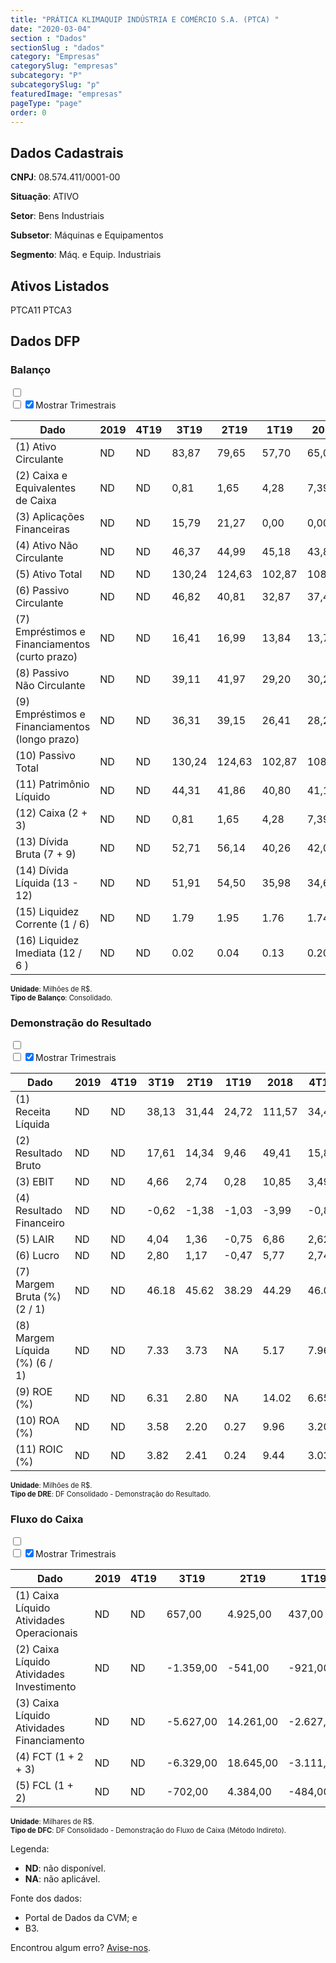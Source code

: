 ```yaml
---  
title: "PRÁTICA KLIMAQUIP INDÚSTRIA E COMÉRCIO S.A. (PTCA) "  
date: "2020-03-04"  
section : "Dados"  
sectionSlug : "dados"  
category: "Empresas"  
categorySlug: "empresas"  
subcategory: "P"  
subcategorySlug: "p"  
featuredImage: "empresas"  
pageType: "page"  
order: 0  
---
```



## Dados Cadastrais


**CNPJ**: 08.574.411/0001-00

**Situação**: ATIVO

**Setor**: Bens Industriais

**Subsetor**: Máquinas e Equipamentos

**Segmento**: Máq. e Equip. Industriais


## Ativos Listados


PTCA11 PTCA3 


## Dados DFP

### Balanço
  
<input type='checkbox' class='toggleCommand' id='toggleBalanco' name='toggleBalanco'>  
<div class='filter-group-balanco'>  
<div class='check_button_balanco'>  
<label for='toggleBalanco'>  
<input type='checkbox' data-filter-col='trimBalanco'><input type='checkbox' data-filter-col='trimBalanco' checked><span>Mostrar Trimestrais</span>  
</label>  
</div>  
</div>  
<div class='overflow balancoTableWrapper'>  
<table class='balancoTable'>  
<thead>  
<tr>  
<th class='dataHeader fixedLeftColumn'>Dado</th>  
<th>2019</th>  
<th class='trimHeader' data-col='trimBalanco'>4T19</th>  
<th class='trimHeader' data-col='trimBalanco'>3T19</th>  
<th class='trimHeader' data-col='trimBalanco'>2T19</th>  
<th class='trimHeader' data-col='trimBalanco'>1T19</th>  
<th>2018</th>  
<th class='trimHeader' data-col='trimBalanco'>4T18</th>  
<th class='trimHeader' data-col='trimBalanco'>3T18</th>  
<th class='trimHeader' data-col='trimBalanco'>2T18</th>  
<th class='trimHeader' data-col='trimBalanco'>1T18</th>  
<th>2017</th>  
<th class='trimHeader' data-col='trimBalanco'>4T17</th>  
<th class='trimHeader' data-col='trimBalanco'>3T17</th>  
<th class='trimHeader' data-col='trimBalanco'>2T17</th>  
<th class='trimHeader' data-col='trimBalanco'>1T17</th>  
</tr>  
</thead>  
<tbody>  
<tr>  
<td class='leftAlignCell rowDescription fixedLeftColumn'>(1) Ativo Circulante</td>  
<td>ND</td>  
<td data-col='trimBalanco' class='trimData'>ND</td>  
<td data-col='trimBalanco' class='trimData'>83,87</td>  
<td data-col='trimBalanco' class='trimData'>79,65</td>  
<td data-col='trimBalanco' class='trimData'>57,70</td>  
<td>65,05</td>  
<td data-col='trimBalanco' class='trimData'>65,05</td>  
<td data-col='trimBalanco' class='trimData'>71,08</td>  
<td data-col='trimBalanco' class='trimData'>58,17</td>  
<td data-col='trimBalanco' class='trimData'>54,40</td>  
<td>50,32</td>  
<td data-col='trimBalanco' class='trimData'>50,32</td>  
<td data-col='trimBalanco' class='trimData'>50,32</td>  
<td data-col='trimBalanco' class='trimData'>50,32</td>  
<td data-col='trimBalanco' class='trimData'>50,32</td>  
</tr>  
<tr>  
<td class='leftAlignCell rowDescription fixedLeftColumn'>(2) Caixa e Equivalentes de Caixa</td>  
<td>ND</td>  
<td data-col='trimBalanco' class='trimData'>ND</td>  
<td data-col='trimBalanco' class='trimData'>0,81</td>  
<td data-col='trimBalanco' class='trimData'>1,65</td>  
<td data-col='trimBalanco' class='trimData'>4,28</td>  
<td>7,39</td>  
<td data-col='trimBalanco' class='trimData'>7,39</td>  
<td data-col='trimBalanco' class='trimData'>15,65</td>  
<td data-col='trimBalanco' class='trimData'>11,86</td>  
<td data-col='trimBalanco' class='trimData'>9,93</td>  
<td>4,12</td>  
<td data-col='trimBalanco' class='trimData'>4,12</td>  
<td data-col='trimBalanco' class='trimData'>4,12</td>  
<td data-col='trimBalanco' class='trimData'>4,12</td>  
<td data-col='trimBalanco' class='trimData'>4,12</td>  
</tr>  
<tr>  
<td class='leftAlignCell rowDescription fixedLeftColumn'>(3) Aplicações Financeiras</td>  
<td>ND</td>  
<td data-col='trimBalanco' class='trimData'>ND</td>  
<td data-col='trimBalanco' class='trimData'>15,79</td>  
<td data-col='trimBalanco' class='trimData'>21,27</td>  
<td data-col='trimBalanco' class='trimData'>0,00</td>  
<td>0,00</td>  
<td data-col='trimBalanco' class='trimData'>0,00</td>  
<td data-col='trimBalanco' class='trimData'>0,00</td>  
<td data-col='trimBalanco' class='trimData'>0,00</td>  
<td data-col='trimBalanco' class='trimData'>0,00</td>  
<td>0,00</td>  
<td data-col='trimBalanco' class='trimData'>0,00</td>  
<td data-col='trimBalanco' class='trimData'>0,00</td>  
<td data-col='trimBalanco' class='trimData'>0,00</td>  
<td data-col='trimBalanco' class='trimData'>0,00</td>  
</tr>  
<tr>  
<td class='leftAlignCell rowDescription fixedLeftColumn'>(4) Ativo Não Circulante</td>  
<td>ND</td>  
<td data-col='trimBalanco' class='trimData'>ND</td>  
<td data-col='trimBalanco' class='trimData'>46,37</td>  
<td data-col='trimBalanco' class='trimData'>44,99</td>  
<td data-col='trimBalanco' class='trimData'>45,18</td>  
<td>43,88</td>  
<td data-col='trimBalanco' class='trimData'>43,88</td>  
<td data-col='trimBalanco' class='trimData'>43,08</td>  
<td data-col='trimBalanco' class='trimData'>42,48</td>  
<td data-col='trimBalanco' class='trimData'>42,12</td>  
<td>42,73</td>  
<td data-col='trimBalanco' class='trimData'>42,73</td>  
<td data-col='trimBalanco' class='trimData'>42,73</td>  
<td data-col='trimBalanco' class='trimData'>42,73</td>  
<td data-col='trimBalanco' class='trimData'>42,73</td>  
</tr>  
<tr>  
<td class='leftAlignCell rowDescription fixedLeftColumn'>(5) Ativo Total</td>  
<td>ND</td>  
<td data-col='trimBalanco' class='trimData'>ND</td>  
<td data-col='trimBalanco' class='trimData'>130,24</td>  
<td data-col='trimBalanco' class='trimData'>124,63</td>  
<td data-col='trimBalanco' class='trimData'>102,87</td>  
<td>108,92</td>  
<td data-col='trimBalanco' class='trimData'>108,92</td>  
<td data-col='trimBalanco' class='trimData'>114,16</td>  
<td data-col='trimBalanco' class='trimData'>100,65</td>  
<td data-col='trimBalanco' class='trimData'>96,52</td>  
<td>93,04</td>  
<td data-col='trimBalanco' class='trimData'>93,04</td>  
<td data-col='trimBalanco' class='trimData'>93,04</td>  
<td data-col='trimBalanco' class='trimData'>93,04</td>  
<td data-col='trimBalanco' class='trimData'>93,04</td>  
</tr>  
<tr>  
<td class='leftAlignCell rowDescription fixedLeftColumn'>(6) Passivo Circulante</td>  
<td>ND</td>  
<td data-col='trimBalanco' class='trimData'>ND</td>  
<td data-col='trimBalanco' class='trimData'>46,82</td>  
<td data-col='trimBalanco' class='trimData'>40,81</td>  
<td data-col='trimBalanco' class='trimData'>32,87</td>  
<td>37,46</td>  
<td data-col='trimBalanco' class='trimData'>37,46</td>  
<td data-col='trimBalanco' class='trimData'>42,29</td>  
<td data-col='trimBalanco' class='trimData'>36,27</td>  
<td data-col='trimBalanco' class='trimData'>32,09</td>  
<td>36,59</td>  
<td data-col='trimBalanco' class='trimData'>36,59</td>  
<td data-col='trimBalanco' class='trimData'>36,59</td>  
<td data-col='trimBalanco' class='trimData'>36,59</td>  
<td data-col='trimBalanco' class='trimData'>36,59</td>  
</tr>  
<tr>  
<td class='leftAlignCell rowDescription fixedLeftColumn'>(7) Empréstimos e Financiamentos (curto prazo)</td>  
<td>ND</td>  
<td data-col='trimBalanco' class='trimData'>ND</td>  
<td data-col='trimBalanco' class='trimData'>16,41</td>  
<td data-col='trimBalanco' class='trimData'>16,99</td>  
<td data-col='trimBalanco' class='trimData'>13,84</td>  
<td>13,77</td>  
<td data-col='trimBalanco' class='trimData'>13,77</td>  
<td data-col='trimBalanco' class='trimData'>17,06</td>  
<td data-col='trimBalanco' class='trimData'>17,43</td>  
<td data-col='trimBalanco' class='trimData'>13,68</td>  
<td>13,27</td>  
<td data-col='trimBalanco' class='trimData'>13,27</td>  
<td data-col='trimBalanco' class='trimData'>13,27</td>  
<td data-col='trimBalanco' class='trimData'>13,27</td>  
<td data-col='trimBalanco' class='trimData'>13,27</td>  
</tr>  
<tr>  
<td class='leftAlignCell rowDescription fixedLeftColumn'>(8) Passivo Não Circulante</td>  
<td>ND</td>  
<td data-col='trimBalanco' class='trimData'>ND</td>  
<td data-col='trimBalanco' class='trimData'>39,11</td>  
<td data-col='trimBalanco' class='trimData'>41,97</td>  
<td data-col='trimBalanco' class='trimData'>29,20</td>  
<td>30,28</td>  
<td data-col='trimBalanco' class='trimData'>30,28</td>  
<td data-col='trimBalanco' class='trimData'>32,11</td>  
<td data-col='trimBalanco' class='trimData'>17,58</td>  
<td data-col='trimBalanco' class='trimData'>17,60</td>  
<td>10,86</td>  
<td data-col='trimBalanco' class='trimData'>10,86</td>  
<td data-col='trimBalanco' class='trimData'>10,86</td>  
<td data-col='trimBalanco' class='trimData'>10,86</td>  
<td data-col='trimBalanco' class='trimData'>10,86</td>  
</tr>  
<tr>  
<td class='leftAlignCell rowDescription fixedLeftColumn'>(9) Empréstimos e Financiamentos (longo prazo)</td>  
<td>ND</td>  
<td data-col='trimBalanco' class='trimData'>ND</td>  
<td data-col='trimBalanco' class='trimData'>36,31</td>  
<td data-col='trimBalanco' class='trimData'>39,15</td>  
<td data-col='trimBalanco' class='trimData'>26,41</td>  
<td>28,29</td>  
<td data-col='trimBalanco' class='trimData'>28,29</td>  
<td data-col='trimBalanco' class='trimData'>30,15</td>  
<td data-col='trimBalanco' class='trimData'>15,70</td>  
<td data-col='trimBalanco' class='trimData'>15,77</td>  
<td>8,90</td>  
<td data-col='trimBalanco' class='trimData'>8,90</td>  
<td data-col='trimBalanco' class='trimData'>8,90</td>  
<td data-col='trimBalanco' class='trimData'>8,90</td>  
<td data-col='trimBalanco' class='trimData'>8,90</td>  
</tr>  
<tr>  
<td class='leftAlignCell rowDescription fixedLeftColumn'>(10) Passivo Total</td>  
<td>ND</td>  
<td data-col='trimBalanco' class='trimData'>ND</td>  
<td data-col='trimBalanco' class='trimData'>130,24</td>  
<td data-col='trimBalanco' class='trimData'>124,63</td>  
<td data-col='trimBalanco' class='trimData'>102,87</td>  
<td>108,92</td>  
<td data-col='trimBalanco' class='trimData'>108,92</td>  
<td data-col='trimBalanco' class='trimData'>114,16</td>  
<td data-col='trimBalanco' class='trimData'>100,65</td>  
<td data-col='trimBalanco' class='trimData'>96,52</td>  
<td>93,04</td>  
<td data-col='trimBalanco' class='trimData'>93,04</td>  
<td data-col='trimBalanco' class='trimData'>93,04</td>  
<td data-col='trimBalanco' class='trimData'>93,04</td>  
<td data-col='trimBalanco' class='trimData'>93,04</td>  
</tr>  
<tr>  
<td class='leftAlignCell rowDescription fixedLeftColumn'>(11) Patrimônio Líquido</td>  
<td>ND</td>  
<td data-col='trimBalanco' class='trimData'>ND</td>  
<td data-col='trimBalanco' class='trimData'>44,31</td>  
<td data-col='trimBalanco' class='trimData'>41,86</td>  
<td data-col='trimBalanco' class='trimData'>40,80</td>  
<td>41,18</td>  
<td data-col='trimBalanco' class='trimData'>41,18</td>  
<td data-col='trimBalanco' class='trimData'>39,76</td>  
<td data-col='trimBalanco' class='trimData'>46,80</td>  
<td data-col='trimBalanco' class='trimData'>46,83</td>  
<td>45,60</td>  
<td data-col='trimBalanco' class='trimData'>45,60</td>  
<td data-col='trimBalanco' class='trimData'>45,60</td>  
<td data-col='trimBalanco' class='trimData'>45,60</td>  
<td data-col='trimBalanco' class='trimData'>45,60</td>  
</tr>  
<tr>  
<td class='leftAlignCell rowDescription fixedLeftColumn'>(12) Caixa (2 + 3)</td>  
<td>ND</td>  
<td data-col='trimBalanco' class='trimData'>ND</td>  
<td class='positiveNumber trimData' data-col='trimBalanco'>0,81</td>  
<td class='positiveNumber trimData' data-col='trimBalanco'>1,65</td>  
<td class='positiveNumber trimData' data-col='trimBalanco'>4,28</td>  
<td class='positiveNumber'>7,39</td>  
<td class='positiveNumber trimData' data-col='trimBalanco'>7,39</td>  
<td class='positiveNumber trimData' data-col='trimBalanco'>15,65</td>  
<td class='positiveNumber trimData' data-col='trimBalanco'>11,86</td>  
<td class='positiveNumber trimData' data-col='trimBalanco'>9,93</td>  
<td class='positiveNumber'>4,12</td>  
<td class='positiveNumber trimData' data-col='trimBalanco'>4,12</td>  
<td class='positiveNumber trimData' data-col='trimBalanco'>4,12</td>  
<td class='positiveNumber trimData' data-col='trimBalanco'>4,12</td>  
<td class='positiveNumber trimData' data-col='trimBalanco'>4,12</td>  
</tr>  
<tr>  
<td class='leftAlignCell rowDescription fixedLeftColumn'>(13) Dívida Bruta (7 + 9)</td>  
<td>ND</td>  
<td data-col='trimBalanco' class='trimData'>ND</td>  
<td class='negativeNumber trimData' data-col='trimBalanco'>52,71</td>  
<td class='negativeNumber trimData' data-col='trimBalanco'>56,14</td>  
<td class='negativeNumber trimData' data-col='trimBalanco'>40,26</td>  
<td class='negativeNumber'>42,06</td>  
<td class='negativeNumber trimData' data-col='trimBalanco'>42,06</td>  
<td class='negativeNumber trimData' data-col='trimBalanco'>47,22</td>  
<td class='negativeNumber trimData' data-col='trimBalanco'>33,13</td>  
<td class='negativeNumber trimData' data-col='trimBalanco'>29,45</td>  
<td class='negativeNumber'>22,17</td>  
<td class='negativeNumber trimData' data-col='trimBalanco'>22,17</td>  
<td class='negativeNumber trimData' data-col='trimBalanco'>22,17</td>  
<td class='negativeNumber trimData' data-col='trimBalanco'>22,17</td>  
<td class='negativeNumber trimData' data-col='trimBalanco'>22,17</td>  
</tr>  
<tr>  
<td class='leftAlignCell rowDescription fixedLeftColumn'>(14) Dívida Líquida  (13 - 12)</td>  
<td>ND</td>  
<td data-col='trimBalanco' class='trimData'>ND</td>  
<td class='negativeNumber trimData' data-col='trimBalanco'>51,91</td>  
<td class='negativeNumber trimData' data-col='trimBalanco'>54,50</td>  
<td class='negativeNumber trimData' data-col='trimBalanco'>35,98</td>  
<td class='negativeNumber'>34,67</td>  
<td class='negativeNumber trimData' data-col='trimBalanco'>34,67</td>  
<td class='negativeNumber trimData' data-col='trimBalanco'>31,57</td>  
<td class='negativeNumber trimData' data-col='trimBalanco'>21,28</td>  
<td class='negativeNumber trimData' data-col='trimBalanco'>19,52</td>  
<td class='negativeNumber'>18,05</td>  
<td class='negativeNumber trimData' data-col='trimBalanco'>18,05</td>  
<td class='negativeNumber trimData' data-col='trimBalanco'>18,05</td>  
<td class='negativeNumber trimData' data-col='trimBalanco'>18,05</td>  
<td class='negativeNumber trimData' data-col='trimBalanco'>18,05</td>  
</tr>  
<tr>  
<td class='leftAlignCell rowDescription fixedLeftColumn'>(15) Liquidez Corrente (1 / 6)</td>  
<td>ND</td>  
<td data-col='trimBalanco' class='trimData'>ND</td>  
<td data-col='trimBalanco' class='trimData'>1.79</td>  
<td data-col='trimBalanco' class='trimData'>1.95</td>  
<td data-col='trimBalanco' class='trimData'>1.76</td>  
<td>1.74</td>  
<td data-col='trimBalanco' class='trimData'>1.74</td>  
<td data-col='trimBalanco' class='trimData'>1.68</td>  
<td data-col='trimBalanco' class='trimData'>1.60</td>  
<td data-col='trimBalanco' class='trimData'>1.70</td>  
<td>1.38</td>  
<td data-col='trimBalanco' class='trimData'>1.38</td>  
<td data-col='trimBalanco' class='trimData'>1.38</td>  
<td data-col='trimBalanco' class='trimData'>1.38</td>  
<td data-col='trimBalanco' class='trimData'>1.38</td>  
</tr>  
<tr>  
<td class='leftAlignCell rowDescription fixedLeftColumn'>(16) Liquidez Imediata  (12 / 6 )</td>  
<td>ND</td>  
<td data-col='trimBalanco' class='trimData'>ND</td>  
<td data-col='trimBalanco' class='trimData'>0.02</td>  
<td data-col='trimBalanco' class='trimData'>0.04</td>  
<td data-col='trimBalanco' class='trimData'>0.13</td>  
<td>0.20</td>  
<td data-col='trimBalanco' class='trimData'>0.20</td>  
<td data-col='trimBalanco' class='trimData'>0.37</td>  
<td data-col='trimBalanco' class='trimData'>0.33</td>  
<td data-col='trimBalanco' class='trimData'>0.31</td>  
<td>0.11</td>  
<td data-col='trimBalanco' class='trimData'>0.11</td>  
<td data-col='trimBalanco' class='trimData'>0.11</td>  
<td data-col='trimBalanco' class='trimData'>0.11</td>  
<td data-col='trimBalanco' class='trimData'>0.11</td>  
</tr>  
</tbody>  
</table>  
</div>  
<p style='font-size:0.7rem; margin:0px;'><strong>Unidade</strong>: Milhões de R$.</p>  
<p style='font-size:0.7rem; margin:0px;'><strong>Tipo de Balanço</strong>: Consolidado.</p>


### Demonstração do Resultado
  
<input type='checkbox' class='toggleCommand' id='toggleDRE' name='toggleDRE'>  
<div class='filter-group-dre'>  
<div class='check_button_dre'>  
<label for='toggleDRE'>  
<input type='checkbox' data-filter-col='trimDRE'><input type='checkbox' data-filter-col='trimDRE' checked><span>Mostrar Trimestrais</span>  
</label>  
</div>  
</div>  
<div class='overflow balancoTableWrapper'>  
<table class='balancoTable'>  
<thead>  
<tr>  
<th class='dataHeader fixedLeftColumn'>Dado</th>  
<th>2019</th>  
<th class='trimHeader' data-col='trimDRE'>4T19</th>  
<th class='trimHeader' data-col='trimDRE'>3T19</th>  
<th class='trimHeader' data-col='trimDRE'>2T19</th>  
<th class='trimHeader' data-col='trimDRE'>1T19</th>  
<th>2018</th>  
<th class='trimHeader' data-col='trimDRE'>4T18</th>  
<th class='trimHeader' data-col='trimDRE'>3T18</th>  
<th class='trimHeader' data-col='trimDRE'>2T18</th>  
<th class='trimHeader' data-col='trimDRE'>1T18</th>  
<th>2017</th>  
<th class='trimHeader' data-col='trimDRE'>4T17</th>  
<th class='trimHeader' data-col='trimDRE'>3T17</th>  
<th class='trimHeader' data-col='trimDRE'>2T17</th>  
<th class='trimHeader' data-col='trimDRE'>1T17</th>  
<th>2016</th>  
<th class='trimHeader' data-col='trimDRE'>4T16</th>  
<th class='trimHeader' data-col='trimDRE'>3T16</th>  
<th class='trimHeader' data-col='trimDRE'>2T16</th>  
<th class='trimHeader' data-col='trimDRE'>1T16</th>  
</tr>  
</thead>  
<tbody>  
<tr>  
<td class='leftAlignCell rowDescription fixedLeftColumn'>(1) Receita Líquida</td>  
<td>ND</td>  
<td data-col='trimDRE' class='trimData'>ND</td>  
<td data-col='trimDRE' class='trimData' >38,13</td>  
<td data-col='trimDRE' class='trimData' >31,44</td>  
<td data-col='trimDRE' class='trimData' >24,72</td>  
<td>111,57</td>  
<td data-col='trimDRE' class='trimData' >34,41</td>  
<td data-col='trimDRE' class='trimData' >31,67</td>  
<td data-col='trimDRE' class='trimData' >23,70</td>  
<td data-col='trimDRE' class='trimData' >21,80</td>  
<td>95,64</td>  
<td data-col='trimDRE' class='trimData' >30,22</td>  
<td data-col='trimDRE' class='trimData' >28,66</td>  
<td data-col='trimDRE' class='trimData' >19,95</td>  
<td data-col='trimDRE' class='trimData' >16,82</td>  
<td>58,30</td>  
<td data-col='trimDRE' class='trimData' >58,30</td>  
<td data-col='trimDRE' class='trimData'>ND</td>  
<td data-col='trimDRE' class='trimData'>ND</td>  
<td data-col='trimDRE' class='trimData'>ND</td>  
</tr>  
<tr>  
<td class='leftAlignCell rowDescription fixedLeftColumn'>(2) Resultado Bruto</td>  
<td>ND</td>  
<td data-col='trimDRE' class='trimData'>ND</td>  
<td data-col='trimDRE' class='trimData positiveNumberGreen' >17,61</td>  
<td data-col='trimDRE' class='trimData positiveNumberGreen' >14,34</td>  
<td data-col='trimDRE' class='trimData positiveNumberGreen' >9,46</td>  
<td class='positiveNumberGreen'>49,41</td>  
<td data-col='trimDRE' class='trimData positiveNumberGreen' >15,83</td>  
<td data-col='trimDRE' class='trimData positiveNumberGreen' >13,26</td>  
<td data-col='trimDRE' class='trimData positiveNumberGreen' >10,24</td>  
<td data-col='trimDRE' class='trimData positiveNumberGreen' >10,08</td>  
<td class='positiveNumberGreen'>44,70</td>  
<td data-col='trimDRE' class='trimData positiveNumberGreen' >14,80</td>  
<td data-col='trimDRE' class='trimData positiveNumberGreen' >14,16</td>  
<td data-col='trimDRE' class='trimData positiveNumberGreen' >8,61</td>  
<td data-col='trimDRE' class='trimData positiveNumberGreen' >7,14</td>  
<td class='positiveNumberGreen'>27,20</td>  
<td data-col='trimDRE' class='trimData positiveNumberGreen' >27,20</td>  
<td data-col='trimDRE' class='trimData'>ND</td>  
<td data-col='trimDRE' class='trimData'>ND</td>  
<td data-col='trimDRE' class='trimData'>ND</td>  
</tr>  
<tr>  
<td class='leftAlignCell rowDescription fixedLeftColumn'>(3) EBIT</td>  
<td>ND</td>  
<td data-col='trimDRE' class='trimData'>ND</td>  
<td data-col='trimDRE' class='trimData positiveNumberGreen' >4,66</td>  
<td data-col='trimDRE' class='trimData positiveNumberGreen' >2,74</td>  
<td data-col='trimDRE' class='trimData positiveNumberGreen' >0,28</td>  
<td class='positiveNumberGreen'>10,85</td>  
<td data-col='trimDRE' class='trimData positiveNumberGreen' >3,49</td>  
<td data-col='trimDRE' class='trimData positiveNumberGreen' >3,69</td>  
<td data-col='trimDRE' class='trimData positiveNumberGreen' >1,41</td>  
<td data-col='trimDRE' class='trimData positiveNumberGreen' >2,26</td>  
<td class='positiveNumberGreen'>13,10</td>  
<td data-col='trimDRE' class='trimData positiveNumberGreen' >4,56</td>  
<td data-col='trimDRE' class='trimData positiveNumberGreen' >6,04</td>  
<td data-col='trimDRE' class='trimData positiveNumberGreen' >1,40</td>  
<td data-col='trimDRE' class='trimData positiveNumberGreen' >1,10</td>  
<td class='positiveNumberGreen'>8,26</td>  
<td data-col='trimDRE' class='trimData positiveNumberGreen' >8,26</td>  
<td data-col='trimDRE' class='trimData'>ND</td>  
<td data-col='trimDRE' class='trimData'>ND</td>  
<td data-col='trimDRE' class='trimData'>ND</td>  
</tr>  
<tr>  
<td class='leftAlignCell rowDescription fixedLeftColumn'>(4) Resultado Financeiro</td>  
<td>ND</td>  
<td data-col='trimDRE' class='trimData'>ND</td>  
<td data-col='trimDRE' class='trimData negativeNumber' >-0,62</td>  
<td data-col='trimDRE' class='trimData negativeNumber' >-1,38</td>  
<td data-col='trimDRE' class='trimData negativeNumber' >-1,03</td>  
<td class='negativeNumber'>-3,99</td>  
<td data-col='trimDRE' class='trimData negativeNumber' >-0,86</td>  
<td data-col='trimDRE' class='trimData negativeNumber' >-1,45</td>  
<td data-col='trimDRE' class='trimData negativeNumber' >-0,98</td>  
<td data-col='trimDRE' class='trimData negativeNumber' >-0,70</td>  
<td class='negativeNumber'>-2,58</td>  
<td data-col='trimDRE' class='trimData negativeNumber' >-0,71</td>  
<td data-col='trimDRE' class='trimData negativeNumber' >-0,73</td>  
<td data-col='trimDRE' class='trimData negativeNumber' >-0,57</td>  
<td data-col='trimDRE' class='trimData negativeNumber' >-0,58</td>  
<td class='negativeNumber'>-1,78</td>  
<td data-col='trimDRE' class='trimData negativeNumber' >-1,78</td>  
<td data-col='trimDRE' class='trimData'>ND</td>  
<td data-col='trimDRE' class='trimData'>ND</td>  
<td data-col='trimDRE' class='trimData'>ND</td>  
</tr>  
<tr>  
<td class='leftAlignCell rowDescription fixedLeftColumn'>(5) LAIR</td>  
<td>ND</td>  
<td data-col='trimDRE' class='trimData'>ND</td>  
<td data-col='trimDRE' class='trimData positiveNumberGreen' >4,04</td>  
<td data-col='trimDRE' class='trimData positiveNumberGreen' >1,36</td>  
<td data-col='trimDRE' class='trimData negativeNumber' >-0,75</td>  
<td class='positiveNumberGreen'>6,86</td>  
<td data-col='trimDRE' class='trimData positiveNumberGreen' >2,62</td>  
<td data-col='trimDRE' class='trimData positiveNumberGreen' >2,24</td>  
<td data-col='trimDRE' class='trimData positiveNumberGreen' >0,43</td>  
<td data-col='trimDRE' class='trimData positiveNumberGreen' >1,56</td>  
<td class='positiveNumberGreen'>10,52</td>  
<td data-col='trimDRE' class='trimData positiveNumberGreen' >3,85</td>  
<td data-col='trimDRE' class='trimData positiveNumberGreen' >5,31</td>  
<td data-col='trimDRE' class='trimData positiveNumberGreen' >0,83</td>  
<td data-col='trimDRE' class='trimData positiveNumberGreen' >0,52</td>  
<td class='positiveNumberGreen'>6,48</td>  
<td data-col='trimDRE' class='trimData positiveNumberGreen' >6,48</td>  
<td data-col='trimDRE' class='trimData'>ND</td>  
<td data-col='trimDRE' class='trimData'>ND</td>  
<td data-col='trimDRE' class='trimData'>ND</td>  
</tr>  
<tr>  
<td class='leftAlignCell rowDescription fixedLeftColumn'>(6) Lucro</td>  
<td>ND</td>  
<td data-col='trimDRE' class='trimData'>ND</td>  
<td data-col='trimDRE' class='trimData positiveNumberGreen' >2,80</td>  
<td data-col='trimDRE' class='trimData positiveNumberGreen' >1,17</td>  
<td data-col='trimDRE' class='trimData negativeNumber' >-0,47</td>  
<td class='positiveNumberGreen'>5,77</td>  
<td data-col='trimDRE' class='trimData positiveNumberGreen' >2,74</td>  
<td data-col='trimDRE' class='trimData positiveNumberGreen' >1,56</td>  
<td data-col='trimDRE' class='trimData positiveNumberGreen' >0,22</td>  
<td data-col='trimDRE' class='trimData positiveNumberGreen' >1,25</td>  
<td class='positiveNumberGreen'>7,55</td>  
<td data-col='trimDRE' class='trimData positiveNumberGreen' >2,72</td>  
<td data-col='trimDRE' class='trimData positiveNumberGreen' >3,53</td>  
<td data-col='trimDRE' class='trimData positiveNumberGreen' >0,86</td>  
<td data-col='trimDRE' class='trimData positiveNumberGreen' >0,44</td>  
<td class='positiveNumberGreen'>4,04</td>  
<td data-col='trimDRE' class='trimData positiveNumberGreen' >4,04</td>  
<td data-col='trimDRE' class='trimData'>ND</td>  
<td data-col='trimDRE' class='trimData'>ND</td>  
<td data-col='trimDRE' class='trimData'>ND</td>  
</tr>  
<tr>  
<td class='leftAlignCell rowDescription fixedLeftColumn'>(7) Margem Bruta (%) (2 / 1)</td>  
<td>ND</td>  
<td data-col='trimDRE' class='trimData'>ND</td>  
<td data-col='trimDRE' class='trimData'>46.18</td>  
<td data-col='trimDRE' class='trimData'>45.62</td>  
<td data-col='trimDRE' class='trimData'>38.29</td>  
<td>44.29</td>  
<td data-col='trimDRE' class='trimData'>46.01</td>  
<td data-col='trimDRE' class='trimData'>41.88</td>  
<td data-col='trimDRE' class='trimData'>43.21</td>  
<td data-col='trimDRE' class='trimData'>46.25</td>  
<td>46.74</td>  
<td data-col='trimDRE' class='trimData'>48.96</td>  
<td data-col='trimDRE' class='trimData'>49.40</td>  
<td data-col='trimDRE' class='trimData'>43.14</td>  
<td data-col='trimDRE' class='trimData'>42.46</td>  
<td>46.66</td>  
<td data-col='trimDRE' class='trimData'>46.66</td>  
<td data-col='trimDRE' class='trimData'>ND</td>  
<td data-col='trimDRE' class='trimData'>ND</td>  
<td data-col='trimDRE' class='trimData'>ND</td>  
</tr>  
<tr>  
<td class='leftAlignCell rowDescription fixedLeftColumn'>(8) Margem Líquida (%) (6 / 1)</td>  
<td>ND</td>  
<td data-col='trimDRE' class='trimData'>ND</td>  
<td data-col='trimDRE' class='trimData'>7.33</td>  
<td data-col='trimDRE' class='trimData'>3.73</td>  
<td data-col='trimDRE' class='trimData'>NA</td>  
<td>5.17</td>  
<td data-col='trimDRE' class='trimData'>7.96</td>  
<td data-col='trimDRE' class='trimData'>4.92</td>  
<td data-col='trimDRE' class='trimData'>0.94</td>  
<td data-col='trimDRE' class='trimData'>5.75</td>  
<td>7.90</td>  
<td data-col='trimDRE' class='trimData'>8.99</td>  
<td data-col='trimDRE' class='trimData'>12.33</td>  
<td data-col='trimDRE' class='trimData'>4.34</td>  
<td data-col='trimDRE' class='trimData'>2.60</td>  
<td>6.93</td>  
<td data-col='trimDRE' class='trimData'>6.93</td>  
<td data-col='trimDRE' class='trimData'>ND</td>  
<td data-col='trimDRE' class='trimData'>ND</td>  
<td data-col='trimDRE' class='trimData'>ND</td>  
</tr>  
<tr>  
<td class='leftAlignCell rowDescription fixedLeftColumn'>(9) ROE (%)</td>  
<td>ND</td>  
<td data-col='trimDRE' class='trimData'>ND</td>  
<td data-col='trimDRE' class='trimData'>6.31</td>  
<td data-col='trimDRE' class='trimData'>2.80</td>  
<td data-col='trimDRE' class='trimData'>NA</td>  
<td>14.02</td>  
<td data-col='trimDRE' class='trimData'>6.65</td>  
<td data-col='trimDRE' class='trimData'>3.92</td>  
<td data-col='trimDRE' class='trimData'>0.48</td>  
<td data-col='trimDRE' class='trimData'>2.68</td>  
<td>16.56</td>  
<td data-col='trimDRE' class='trimData'>5.96</td>  
<td data-col='trimDRE' class='trimData'>7.75</td>  
<td data-col='trimDRE' class='trimData'>1.90</td>  
<td data-col='trimDRE' class='trimData'>0.96</td>  
<td>ND</td>  
<td data-col='trimDRE' class='trimData'>ND</td>  
<td data-col='trimDRE' class='trimData'>ND</td>  
<td data-col='trimDRE' class='trimData'>ND</td>  
<td data-col='trimDRE' class='trimData'>ND</td>  
</tr>  
<tr>  
<td class='leftAlignCell rowDescription fixedLeftColumn'>(10) ROA (%)</td>  
<td>ND</td>  
<td data-col='trimDRE' class='trimData'>ND</td>  
<td data-col='trimDRE' class='trimData'>3.58</td>  
<td data-col='trimDRE' class='trimData'>2.20</td>  
<td data-col='trimDRE' class='trimData'>0.27</td>  
<td>9.96</td>  
<td data-col='trimDRE' class='trimData'>3.20</td>  
<td data-col='trimDRE' class='trimData'>3.23</td>  
<td data-col='trimDRE' class='trimData'>1.40</td>  
<td data-col='trimDRE' class='trimData'>2.34</td>  
<td>14.08</td>  
<td data-col='trimDRE' class='trimData'>4.90</td>  
<td data-col='trimDRE' class='trimData'>6.49</td>  
<td data-col='trimDRE' class='trimData'>1.50</td>  
<td data-col='trimDRE' class='trimData'>1.18</td>  
<td>ND</td>  
<td data-col='trimDRE' class='trimData'>ND</td>  
<td data-col='trimDRE' class='trimData'>ND</td>  
<td data-col='trimDRE' class='trimData'>ND</td>  
<td data-col='trimDRE' class='trimData'>ND</td>  
</tr>  
<tr>  
<td class='leftAlignCell rowDescription fixedLeftColumn'>(11) ROIC (%)</td>  
<td>ND</td>  
<td data-col='trimDRE' class='trimData'>ND</td>  
<td data-col='trimDRE' class='trimData'>3.82</td>  
<td data-col='trimDRE' class='trimData'>2.41</td>  
<td data-col='trimDRE' class='trimData'>0.24</td>  
<td>9.44</td>  
<td data-col='trimDRE' class='trimData'>3.03</td>  
<td data-col='trimDRE' class='trimData'>3.41</td>  
<td data-col='trimDRE' class='trimData'>1.37</td>  
<td data-col='trimDRE' class='trimData'>2.25</td>  
<td>13.59</td>  
<td data-col='trimDRE' class='trimData'>4.73</td>  
<td data-col='trimDRE' class='trimData'>6.26</td>  
<td data-col='trimDRE' class='trimData'>1.45</td>  
<td data-col='trimDRE' class='trimData'>1.14</td>  
<td>ND</td>  
<td data-col='trimDRE' class='trimData'>ND</td>  
<td data-col='trimDRE' class='trimData'>ND</td>  
<td data-col='trimDRE' class='trimData'>ND</td>  
<td data-col='trimDRE' class='trimData'>ND</td>  
</tr>  
</tbody>  
</table>  
</div>  
<p style='font-size:0.7rem; margin:0px;'><strong>Unidade</strong>: Milhões de R$.</p>  
<p style='font-size:0.7rem; margin:0px;'><strong>Tipo de DRE</strong>: DF Consolidado - Demonstração do Resultado.</p>


### Fluxo do Caixa
  
<input type='checkbox' class='toggleCommand' id='toggleDFC' name='toggleDFC'>  
<div class='filter-group-dfc'>  
<div class='check_button_dfc'>  
<label for='toggleDFC'>  
<input type='checkbox' data-filter-col='trimDFC'><input type='checkbox' data-filter-col='trimDFC' checked><span>Mostrar Trimestrais</span>  
</label>  
</div>  
</div>  
<div class='overflow balancoTableWrapper'>  
<table class='balancoTable'>  
<thead>  
<tr>  
<th class='dataHeader fixedLeftColumn'>Dado</th>  
<th>2019</th>  
<th class='trimHeader' data-col='trimDFC'>4T19</th>  
<th class='trimHeader' data-col='trimDFC'>3T19</th>  
<th class='trimHeader' data-col='trimDFC'>2T19</th>  
<th class='trimHeader' data-col='trimDFC'>1T19</th>  
<th>2018</th>  
<th class='trimHeader' data-col='trimDFC'>4T18</th>  
<th class='trimHeader' data-col='trimDFC'>3T18</th>  
<th class='trimHeader' data-col='trimDFC'>2T18</th>  
<th class='trimHeader' data-col='trimDFC'>1T18</th>  
<th>2017</th>  
<th class='trimHeader' data-col='trimDFC'>4T17</th>  
<th class='trimHeader' data-col='trimDFC'>3T17</th>  
<th class='trimHeader' data-col='trimDFC'>2T17</th>  
<th class='trimHeader' data-col='trimDFC'>1T17</th>  
<th>2016</th>  
<th class='trimHeader' data-col='trimDFC'>4T16</th>  
<th class='trimHeader' data-col='trimDFC'>3T16</th>  
<th class='trimHeader' data-col='trimDFC'>2T16</th>  
<th class='trimHeader' data-col='trimDFC'>1T16</th>  
</tr>  
</thead>  
<tbody>  
<tr>  
<td class='leftAlignCell rowDescription fixedLeftColumn'>(1) Caixa Líquido Atividades Operacionais</td>  
<td>ND</td>  
<td data-col='trimDFC' class='trimData'>ND</td>  
<td data-col='trimDFC' class='trimData' >657,00</td>  
<td data-col='trimDFC' class='trimData' >4.925,00</td>  
<td data-col='trimDFC' class='trimData' >437,00</td>  
<td>1.754,00</td>  
<td data-col='trimDFC' class='trimData' >-1.221,00</td>  
<td data-col='trimDFC' class='trimData' >1.354,00</td>  
<td data-col='trimDFC' class='trimData' >1.754,00</td>  
<td data-col='trimDFC' class='trimData' >-133,00</td>  
<td>5.167,00</td>  
<td data-col='trimDFC' class='trimData' >828,00</td>  
<td data-col='trimDFC' class='trimData' >2.446,00</td>  
<td data-col='trimDFC' class='trimData' >3.301,00</td>  
<td data-col='trimDFC' class='trimData' >-1.408,00</td>  
<td>9.916,00</td>  
<td data-col='trimDFC' class='trimData'>ND</td>  
<td data-col='trimDFC' class='trimData'>ND</td>  
<td data-col='trimDFC' class='trimData'>ND</td>  
<td data-col='trimDFC' class='trimData'>ND</td>  
</tr>  
<tr>  
<td class='leftAlignCell rowDescription fixedLeftColumn'>(2) Caixa Líquido Atividades Investimento</td>  
<td>ND</td>  
<td data-col='trimDFC' class='trimData'>ND</td>  
<td data-col='trimDFC' class='trimData' >-1.359,00</td>  
<td data-col='trimDFC' class='trimData' >-541,00</td>  
<td data-col='trimDFC' class='trimData' >-921,00</td>  
<td>-12.623,00</td>  
<td data-col='trimDFC' class='trimData' >-1.379,00</td>  
<td data-col='trimDFC' class='trimData' >-9.708,00</td>  
<td data-col='trimDFC' class='trimData' >-980,00</td>  
<td data-col='trimDFC' class='trimData' >-556,00</td>  
<td>-1.768,00</td>  
<td data-col='trimDFC' class='trimData' >-425,00</td>  
<td data-col='trimDFC' class='trimData' >-831,00</td>  
<td data-col='trimDFC' class='trimData' >-251,00</td>  
<td data-col='trimDFC' class='trimData' >-261,00</td>  
<td>8.221,00</td>  
<td data-col='trimDFC' class='trimData'>ND</td>  
<td data-col='trimDFC' class='trimData'>ND</td>  
<td data-col='trimDFC' class='trimData'>ND</td>  
<td data-col='trimDFC' class='trimData'>ND</td>  
</tr>  
<tr>  
<td class='leftAlignCell rowDescription fixedLeftColumn'>(3) Caixa Líquido Atividades Financiamento</td>  
<td>ND</td>  
<td data-col='trimDFC' class='trimData'>ND</td>  
<td data-col='trimDFC' class='trimData' >-5.627,00</td>  
<td data-col='trimDFC' class='trimData' >14.261,00</td>  
<td data-col='trimDFC' class='trimData' >-2.627,00</td>  
<td>14.137,00</td>  
<td data-col='trimDFC' class='trimData' >-5.664,00</td>  
<td data-col='trimDFC' class='trimData' >12.149,00</td>  
<td data-col='trimDFC' class='trimData' >1.148,00</td>  
<td data-col='trimDFC' class='trimData' >6.504,00</td>  
<td>-5.746,00</td>  
<td data-col='trimDFC' class='trimData' >-628,00</td>  
<td data-col='trimDFC' class='trimData' >-2.823,00</td>  
<td data-col='trimDFC' class='trimData' >-980,00</td>  
<td data-col='trimDFC' class='trimData' >-1.315,00</td>  
<td>-11.872,00</td>  
<td data-col='trimDFC' class='trimData'>ND</td>  
<td data-col='trimDFC' class='trimData'>ND</td>  
<td data-col='trimDFC' class='trimData'>ND</td>  
<td data-col='trimDFC' class='trimData'>ND</td>  
</tr>  
<tr>  
<td class='leftAlignCell rowDescription fixedLeftColumn'>(4) FCT (1 + 2 + 3)</td>  
<td>ND</td>  
<td data-col='trimDFC' class='trimData'>ND</td>  
<td data-col='trimDFC' class='trimData negativeNumber'>-6.329,00</td>  
<td data-col='trimDFC' class='trimData positiveNumber'>18.645,00</td>  
<td data-col='trimDFC' class='trimData negativeNumber'>-3.111,00</td>  
<td class='positiveNumber'>3.268,00</td>  
<td data-col='trimDFC' class='trimData negativeNumber'>-8.264,00</td>  
<td data-col='trimDFC' class='trimData positiveNumber'>3.795,00</td>  
<td data-col='trimDFC' class='trimData positiveNumber'>1.922,00</td>  
<td data-col='trimDFC' class='trimData positiveNumber'>5.815,00</td>  
<td class='negativeNumber'>-4.694,00</td>  
<td data-col='trimDFC' class='trimData negativeNumber'>-450,00</td>  
<td data-col='trimDFC' class='trimData negativeNumber'>-1.208,00</td>  
<td data-col='trimDFC' class='trimData positiveNumber'>2.070,00</td>  
<td data-col='trimDFC' class='trimData negativeNumber'>-2.984,00</td>  
<td class='positiveNumber'>12.530,00</td>  
<td data-col='trimDFC' class='trimData'>ND</td>  
<td data-col='trimDFC' class='trimData'>ND</td>  
<td data-col='trimDFC' class='trimData'>ND</td>  
<td data-col='trimDFC' class='trimData'>ND</td>  
</tr>  
<tr>  
<td class='leftAlignCell rowDescription fixedLeftColumn'>(5) FCL (1 + 2)</td>  
<td>ND</td>  
<td data-col='trimDFC' class='trimData'>ND</td>  
<td data-col='trimDFC' class='trimData negativeNumber'>-702,00</td>  
<td data-col='trimDFC' class='trimData positiveNumber'>4.384,00</td>  
<td data-col='trimDFC' class='trimData negativeNumber'>-484,00</td>  
<td class='negativeNumber'>-10.869,00</td>  
<td data-col='trimDFC' class='trimData negativeNumber'>-2.600,00</td>  
<td data-col='trimDFC' class='trimData negativeNumber'>-8.354,00</td>  
<td data-col='trimDFC' class='trimData positiveNumber'>774,00</td>  
<td data-col='trimDFC' class='trimData negativeNumber'>-689,00</td>  
<td class='positiveNumber'>6.798,00</td>  
<td data-col='trimDFC' class='trimData positiveNumber'>806,00</td>  
<td data-col='trimDFC' class='trimData positiveNumber'>1.615,00</td>  
<td data-col='trimDFC' class='trimData positiveNumber'>3.050,00</td>  
<td data-col='trimDFC' class='trimData negativeNumber'>-1.669,00</td>  
<td class='positiveNumber'>36.274,00</td>  
<td data-col='trimDFC' class='trimData'>ND</td>  
<td data-col='trimDFC' class='trimData'>ND</td>  
<td data-col='trimDFC' class='trimData'>ND</td>  
<td data-col='trimDFC' class='trimData'>ND</td>  
</tr>  
</tbody>  
</table>  
</div>  
<p style='font-size:0.7rem; margin:0px;'><strong>Unidade</strong>: Milhares de R$.</p>  
<p style='font-size:0.7rem; margin:0px;'><strong>Tipo de DFC</strong>: DF Consolidado - Demonstração do Fluxo de Caixa (Método Indireto).</p>

  
<div class='referencias'>

Legenda:  
- **ND**: não disponível.  
- **NA**: não aplicável.

Fonte dos dados:  
- Portal de Dados da CVM; e  
- B3.

Encontrou algum erro? [Avise-nos](/contato).  
</div>